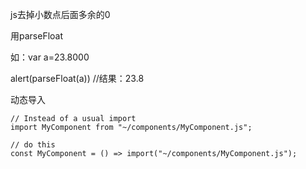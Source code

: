 js去掉小数点后面多余的0

用parseFloat

如：var a=23.8000

  alert(parseFloat(a))  //结果：23.8


动态导入
```
// Instead of a usual import
import MyComponent from "~/components/MyComponent.js";

// do this
const MyComponent = () => import("~/components/MyComponent.js");
```